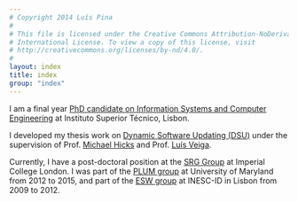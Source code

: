 ```yaml
---
# Copyright 2014 Luís Pina
#
# This file is licensed under the Creative Commons Attribution-NoDerivatives 4.0
# International License. To view a copy of this license, visit
# http://creativecommons.org/licenses/by-nd/4.0/.
#
layout: index
title: index
group: "index"
---
```

I am a final year [PhD candidate on Information Systems and Computer
Engineering](https://fenix.tecnico.ulisboa.pt/cursos/deic?locale=en_EN)	at
Instituto Superior Técnico, Lisbon.

I developed my thesis work on [Dynamic Software
Updating (DSU)](dsu.html) under the supervision of Prof. [Michael
Hicks](http://www.cs.umd.edu/~mwh/) and Prof. [Luís
Veiga](http://www.gsd.inesc-id.pt/~lveiga/).

Currently, I have a post-doctoral position at the [SRG
Group](http://srg.doc.ic.ac.uk/) at Imperial College London.  I was part of the
[PLUM group](http://www.cs.umd.edu/projects/PL/) at University of Maryland from
2012 to 2015, and part of the [ESW
group](http://www.esw.inesc-id.pt/cgi-bin/moin.cgi) at INESC-ID in Lisbon from
2009 to 2012.
